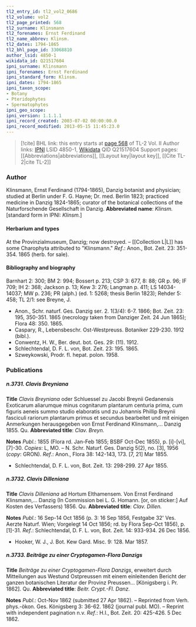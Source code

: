 ```yaml
---
tl2_entry_id: tl2_vol2_0686
tl2_volume: vol2
tl2_page_printed: 568
tl2_surname: Klinsmann
tl2_forenames: Ernst Ferdinand
tl2_name_abbrev: Klinsm.
tl2_dates: 1794-1865
tl2_bhl_page_id: 33068810
author_lsid: 4850-1
wikidata_id: Q21517604
ipni_surname: Klinsmann
ipni_forenames: Ernst Ferdinand
ipni_standard_form: Klinsm.
ipni_dates: 1794-1865
ipni_taxon_scope: 
- Botany
- Pteridophytes
- Spermatophytes
ipni_geo_scope: 
ipni_version: 1.1.1.1
ipni_record_created: 2003-07-02 00:00:00.0
ipni_record_modified: 2013-05-15 11:45:23.0
---
```


> [!cite] BHL link: this entry starts at [page 568](https://www.biodiversitylibrary.org/page/33068810) of TL-2 Vol. II
> Author links: [IPNI](https://www.ipni.org/a/4850-1) LSID 4850-1, [Wikidata](https://www.wikidata.org/wiki/Q21517604) QID Q21517604
> Support pages: [[Abbreviations|abbreviations]], [[Layout key|layout key]], [[Cite TL-2|cite TL-2]]

### Author

Klinsmann, Ernst Ferdinand (1794-1865), Danzig botanist and physician; studied at Berlin under F. G. Hayne; Dr. med. Berlin 1823; practiced medicine in Danzig 1824-1865; curator of the botanical collections of the Naturforschende Gesellschaft in Danzig. 
**Abbreviated name**: *Klinsm.* \[standard form in IPNI: *Klinsm.*\]

#### Herbarium and types

At the Provinzialmuseum, Danzig; now destroyed. – [[Collection L|L]] has some Charophyta attributed to "Klinsmann."
*Ref*.: Anon., Bot. Zeit. 23: 351-354. 1865 (herb. for sale).

#### Bibliography and biography

Barnhart 2: 300; BM 2: 994; Bossert p. 213; CSP 3: 677, 8: 88; GR p. 96; IF 709; IH 2: 368; Jackson p. 13; Kew 3: 276; Langman p. 411; LS 14034-14037; MW p. 236; PR (alph.) (ed. 1: 5268; thesis Berlin 1823); Rehder 5: 458; TL 2/1: see Breyne, J.
- Anon., Schr. naturf. Ges. Danzig ser. 2. 1(3/4): 6-7. 1866; Bot. Zeit. 23: 195, 350-351. 1865 (necrology taken from Danziger Zeit. 24 Jun 1865); Flora 48: 350. 1865.
- Caspary, R., Lebensbeschr. Ost-Westpreuss. Botaniker 229-230. 1912 (bibl.).
- Conwentz, H. W., Ber. deut. bot. Ges. 29: (11). 1912.
- Schlechtendal, D. F. L. von, Bot. Zeit. 23: 195. 1865.
- Szweykowski, Prodr. fl. hepat. polon. 1958.

### Publications

##### n.3731. Clavis Breyniana

**Title**
*Clavis Breyniana* oder Schluessel zu Jacobi Breynii Gedanensis Exoticarum aliarumque minus cognitarum plantarum centuria prima, cum figuris aeneis summo studio elaboratis und zu Johannis Phillip Breynii fasciculi rariorum plantarum primus et secundus bearbeitet und mit einigen Anmerkungen herausgegeben von Ernst Ferdinand Klinsmann,... Danzig 1855. Qu.
**Abbreviated title**: *Clav. Breyn.*

**Notes**
*Publ*.: 1855 (Flora rd. Jan-Feb 1855; BSBF Oct-Dec 1855), p. \[i\]-\[vi\], \[7\]-30. *Copies*: L, MO. – N. Schr. Naturf. Ges. Danzig 5(2), no. \[3\], 1956 (*copy*: GRON).
*Ref*.: Anon., Flora 38: 142-143, 173. \[7, 21\] Mar 1855.
- Schlechtendal, D. F. L. von, Bot. Zeit. 13: 298-299. 27 Apr 1855.

##### n.3732. Clavis Dilleniana

**Title**
*Clavis Dilleniana* ad Hortum Elthamensem. Von Ernst Ferdinand Klinsmann,... Danzig (In Commission bei L. G. Homann. \[or, on sticker:\] Auf Kosten des Verfassers) 1856. Qu.
**Abbreviated title**: *Clav. Dillen.*

**Notes**
*Publ*.: 16 Sep-14 Oct 1856 (p. 3: 16 Sep 1856, Festgabe 32' Ves. Aerzte Naturf. Wien; Vorgelegt 14 Oct 1856; rd. by Flora Sep-Oct 1856), p. \[1\]-31.
*Ref*.: Schlechtendal, D. F. L. von, Bot. Zeit. 14: 933-934. 26 Dec 1856.
- Hooker, W. J., J. Bot. Kew Gard. Misc. 9: 128. Mar 1857.

##### n.3733. Beiträge zu einer Cryptogamen-Flora Danzigs

**Title**
*Beiträge zu einer Cryptogamen-Flora Danzigs*, erweitert durch Mitteilungen aus Westund Ostpreussen mit einem einleitenden Bericht der ganzen botanischen Literatur der Provinz Preussen... \[Königsberg i. Pr. 1862\]. Qu.
**Abbreviated title**: *Beitr. Crypt.-Fl. Danz.*

**Notes**
*Publ*.: Oct-Nov 1862 (submitted 27 Apr 1862). – Reprinted from Verh. phys.-ökon. Ges. Königsberg 3: 36-62. 1862 (journal publ. MO). – Reprint with independent pagination n.v.
*Ref*.: H.I., Bot. Zeit. 20: 425-426. 5 Dec 1862.


